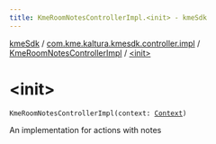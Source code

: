 ```yaml
---
title: KmeRoomNotesControllerImpl.<init> - kmeSdk
---
```


[kmeSdk](../../index.html) / [com.kme.kaltura.kmesdk.controller.impl](../index.html) / [KmeRoomNotesControllerImpl](index.html) / [&lt;init&gt;](./-init-.html)

# &lt;init&gt;

`KmeRoomNotesControllerImpl(context: `[`Context`](https://developer.android.com/reference/android/content/Context.html)`)`

An implementation for actions with notes

